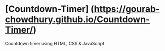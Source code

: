 # [Countdown-Timer]  (https://gourab-chowdhury.github.io/Countdown-Timer/)
Countdown timer using HTML, CSS &amp; JavaScript
